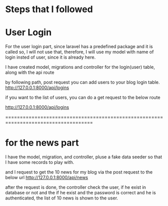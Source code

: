 # Steps that I followed

# User Login
For the user login part, since laravel has a predefined package and it is called so, I will not use that, therefore, I will use my model with name of login insted of user, since it is already here.

I have created model, migrations and controller for the login(user) table, along with the api route

by following path, post request you can add users to your blog login table.
http://127.0.0.1:8000/api/logins


if you want to the list of users, you can do a get request to the below route

http://127.0.0.1:8000/api/logins


====================================================================================
# for the news part
I have the model, migration, and controller, pluse a fake data seeder so that I have some records to play with.


and I request to get the 10 news for my blog via the post request to the below url 
http://127.0.0.1:8000/api/news

after the request is done, the controller check the user, if he exist in database or not and the if he exist and the password is correct and he is authenticated, the list of 10 news is shown to the user.